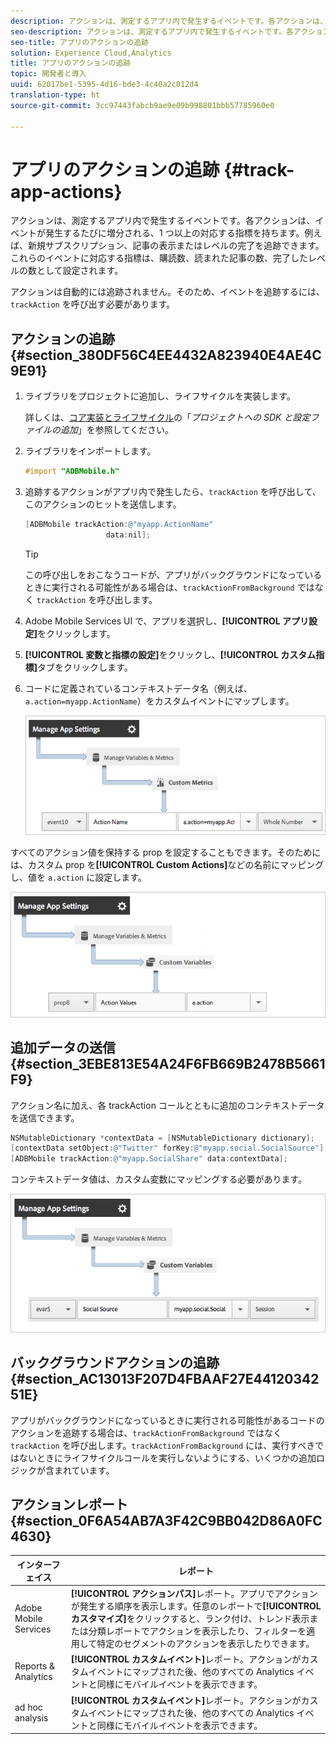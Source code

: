 ```yaml
---
description: アクションは、測定するアプリ内で発生するイベントです。各アクションは、イベントが発生するたびに増分される、1 つ以上の対応する指標を持ちます。例えば、新規サブスクリプション、記事の表示またはレベルの完了を追跡できます。これらのイベントに対応する指標は、購読数、読まれた記事の数、完了したレベルの数として設定されます。
seo-description: アクションは、測定するアプリ内で発生するイベントです。各アクションは、イベントが発生するたびに増分される、1 つ以上の対応する指標を持ちます。例えば、新規サブスクリプション、記事の表示またはレベルの完了を追跡できます。これらのイベントに対応する指標は、購読数、読まれた記事の数、完了したレベルの数として設定されます。
seo-title: アプリのアクションの追跡
solution: Experience Cloud,Analytics
title: アプリのアクションの追跡
topic: 開発者と導入
uuid: 62017be1-5395-4d16-bde3-4c40a2c012d4
translation-type: ht
source-git-commit: 3cc97443fabcb9ae9e09b998801bbb57785960e0

---
```



# アプリのアクションの追跡 {#track-app-actions}

アクションは、測定するアプリ内で発生するイベントです。各アクションは、イベントが発生するたびに増分される、1 つ以上の対応する指標を持ちます。例えば、新規サブスクリプション、記事の表示またはレベルの完了を追跡できます。これらのイベントに対応する指標は、購読数、読まれた記事の数、完了したレベルの数として設定されます。

アクションは自動的には追跡されません。そのため、イベントを追跡するには、`trackAction` を呼び出す必要があります。

## アクションの追跡 {#section_380DF56C4EE4432A823940E4AE4C9E91}

1. ライブラリをプロジェクトに追加し、ライフサイクルを実装します。

   詳しくは、[コア実装とライフサイクル](/help/ios/getting-started/dev-qs.md)の「*プロジェクトへの SDK と設定ファイルの追加*」を参照してください。
1. ライブラリをインポートします。

   ```objective-c
   #import "ADBMobile.h"
   ```

1. 追跡するアクションがアプリ内で発生したら、`trackAction` を呼び出して、このアクションのヒットを送信します。

   ```objective-c
   [ADBMobile trackAction:@"myapp.ActionName"  
                     data:nil];
   ```

   >[!TIP]
   >
   >この呼び出しをおこなうコードが、アプリがバックグラウンドになっているときに実行される可能性がある場合は、`trackActionFromBackground` ではなく `trackAction` を呼び出します。

1. Adobe Mobile Services UI で、アプリを選択し、**[!UICONTROL アプリ設定]**&#x200B;をクリックします。

1. **[!UICONTROL 変数と指標の設定]**&#x200B;をクリックし、**[!UICONTROL カスタム指標]**&#x200B;タブをクリックします。

1. コードに定義されているコンテキストデータ名（例えば、`a.action=myapp.ActionName`）をカスタムイベントにマップします。

   ![](assets/map-event-context-data.png)

すべてのアクション値を保持する prop を設定することもできます。そのためには、カスタム prop を&#x200B;**[!UICONTROL Custom Actions]**&#x200B;などの名前にマッピングし、値を `a.action` に設定します。

![](assets/map-custom-prop.png)

## 追加データの送信 {#section_3EBE813E54A24F6FB669B2478B5661F9}

アクション名に加え、各 trackAction コールとともに追加のコンテキストデータを送信できます。

```objective-c
NSMutableDictionary *contextData = [NSMutableDictionary dictionary]; 
[contextData setObject:@"Twitter" forKey:@"myapp.social.SocialSource"]; 
[ADBMobile trackAction:@"myapp.SocialShare" data:contextData];
```

コンテキストデータ値は、カスタム変数にマッピングする必要があります。

![](assets/map-variable-context-action.png)

## バックグラウンドアクションの追跡 {#section_AC13013F207D4FBAAF27E4412034251E}

アプリがバックグラウンドになっているときに実行される可能性があるコードのアクションを追跡する場合は、`trackActionFromBackground` ではなく `trackAction` を呼び出します。`trackActionFromBackground` には、実行すべきではないときにライフサイクルコールを実行しないようにする、いくつかの追加ロジックが含まれています。

## アクションレポート {#section_0F6A54AB7A3F42C9BB042D86A0FC4630}

| インターフェイス | レポート |
|--- |--- |
| Adobe Mobile Services | **[!UICONTROL アクションパス]**&#x200B;レポート。アプリでアクションが発生する順序を表示します。任意のレポートで&#x200B;**[!UICONTROL カスタマイズ]**&#x200B;をクリックすると、ランク付け、トレンド表示または分類レポートでアクションを表示したり、フィルターを適用して特定のセグメントのアクションを表示したりできます。 |
| Reports &amp; Analytics | **[!UICONTROL カスタムイベント]**&#x200B;レポート。アクションがカスタムイベントにマップされた後、他のすべての Analytics イベントと同様にモバイルイベントを表示できます。 |
| ad hoc analysis | **[!UICONTROL カスタムイベント]**&#x200B;レポート。アクションがカスタムイベントにマップされた後、他のすべての Analytics イベントと同様にモバイルイベントを表示できます。 |